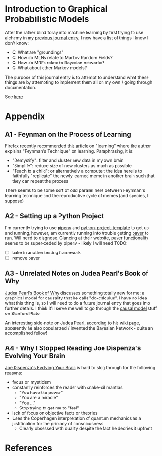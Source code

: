 # Introduction to Graphical Probabilistic Models

After the rather blind foray into machine learning by first trying to use alchemy in my [previous journal entry](./3-using-alchemy.md), I now have a list of things I know I don't know:

- Q: What are "groundings"
- Q: How do MLNs relate to Markov Random Fields?
- Q: How do MRFs relate to Bayesian networks?
- Q: What about other Markov models?

The purpose of this journal entry is to attempt to understand what these things are by attempting to implement them all on my own / going through documentation.

See [here](../intgraph)

# Appendix

## A1 - Feynman on the Process of Learning

Firefox recently recommended [this article][1] on "learning" where the author explains "Feynman's Technique" on learning. Paraphrasing, it is:

- "Demystify": filter and cluster new data in my own brain
- "Simplify": reduce size of new clusters as much as possible
- "Teach to a child": or alternatively a computer; the idea here is to faithfully "replicate" the newly learned meme in another brain such that they can repeat the process

There seems to be some sort of odd parallel here between Feynman's learning technique and the reproductive cycle of memes (and species, I suppose)

## A2 - Setting up a Python Project

I'm currently trying to use [pipenv][2] and [python-project-template][3] to get up and running, however, am currently running into trouble getting [paver][4] to run. Will need to diagnose. Glancing at their website, paver functionality seems to be super-ceded by pipenv - likely I will need TODO:

- [ ] bake in another testing framework
- [ ] remove paver

## A3 - Unrelated Notes on Judea Pearl's Book of Why

[Judea Pearl's Book of Why][6] discusses something totally new for me: a graphical model for causality that he calls "do-calculus". I have no idea what this thing is, so I will need to do a future journal entry that goes into further details. I think it'll serve me well to go through the [causal model][7] stuff on Stanford Plato

An interesting side-note on Judea Pearl, according to his [wiki page][8], apparently he also popularized / invented the Bayesian Network - quite an accomplished fellow!

## A4 - Why I Stopped Reading Joe Dispenza's Evolving Your Brain

[Joe Dispenza's Evolving Your Brain][5] is hard to slog through for the following reasons:

- focus on mysticism
- constantly reinforces the reader with snake-oil mantras
  - "You have the power"
  - "You are a miracle"
  - "You ..."
  - Stop trying to get me to "feel"
- lack of focus on objective facts or theories
- Uses the Copenhagen interpretation of quantum mechanics as a justification for the primacy of consciousness
  - Clearly obsessed with duality despite the fact he decries it upfront

# References

[1]: <https://getpocket.com/explore/item/the-secret-algorithm-behind-learning> "The Secret PseudoCode Behind Learning"
[2]: <https://github.com/pypa/pipenv> "Pipenv - package manager for python"
[3]: <https://github.com/seanfisk/python-project-template> "Python Project Template"
[4]: <https://github.com/paver/paver> "Python Paver"
[5]: <https://www.audible.com/pd/Evolve-Your-Brain-Audiobook/B01NANC6PV> "Evolve Your Brain on Audible"
[6]: <https://www.audible.com/pd/The-Book-of-Why-Audiobook/B07CYGJDJ8> "Book of Why on Audible"
[7]: <https://plato.stanford.edu/entries/causal-models/index.html> "Causal Models from Stanford Philosophy"
[8]: <https://en.wikipedia.org/wiki/Judea_Pearl> "Judea Pearl on Wikipedia"
